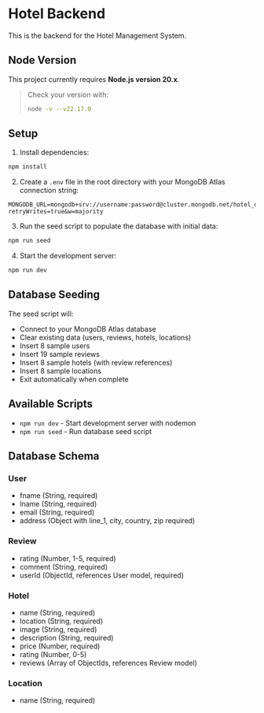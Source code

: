 # Hotel Backend

This is the backend for the Hotel Management System.

## Node Version

This project currently requires **Node.js version 20.x**.

> Check your version with:
> ```bash
> node -v --v22.17.0
> ```

## Setup

1. Install dependencies:
```bash
npm install
```

2. Create a `.env` file in the root directory with your MongoDB Atlas connection string:
```env
MONGODB_URL=mongodb+srv://username:password@cluster.mongodb.net/hotel_db?retryWrites=true&w=majority
```

3. Run the seed script to populate the database with initial data:
```bash
npm run seed
```

4. Start the development server:
```bash
npm run dev
```

## Database Seeding

The seed script will:
- Connect to your MongoDB Atlas database
- Clear existing data (users, reviews, hotels, locations)
- Insert 8 sample users
- Insert 19 sample reviews
- Insert 8 sample hotels (with review references)
- Insert 8 sample locations
- Exit automatically when complete

## Available Scripts

- `npm run dev` - Start development server with nodemon
- `npm run seed` - Run database seed script

## Database Schema

### User
- fname (String, required)
- lname (String, required)
- email (String, required)
- address (Object with line_1, city, country, zip required)

### Review
- rating (Number, 1-5, required)
- comment (String, required)
- userId (ObjectId, references User model, required)

### Hotel
- name (String, required)
- location (String, required)
- image (String, required)
- description (String, required)
- price (Number, required)
- rating (Number, 0-5)
- reviews (Array of ObjectIds, references Review model)

### Location
- name (String, required)
